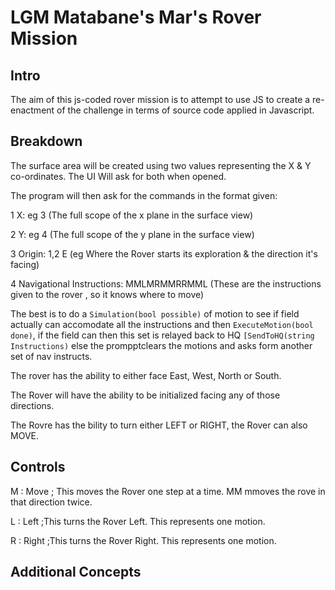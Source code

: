 LGM Matabane's Mar's Rover Mission
===

Intro
---
The aim of this js-coded rover mission is to attempt to use JS to create a re-enactment
of the challenge in terms of source code applied in Javascript.

Breakdown
---

The surface area will be created using two values representing the X & Y co-ordinates.
The UI Will ask for both when opened.

The program will then ask for the commands in the format given:

1 X: eg 3 (The full scope of the x plane in the surface view)

2 Y: eg 4 (The full scope of the y plane in the surface view)

3 Origin: 1,2 E (eg Where the Rover starts its exploration & the direction it's facing)

4 Navigational Instructions:
 MMLMRMMRRMML
 (These are the instructions given to the rover , so it knows where to move)

The best is to do a ```Simulation(bool possible)``` of motion to see if field actually can accomodate
all the instructions and then ```ExecuteMotion(bool done)```, if the field can then this set is relayed
back to HQ ```[SendToHQ(string Instructions)``` else the prompptclears the motions and asks form
another set of nav instructs.

The rover has the ability to either face East, West, North or South.

The Rover will have the ability to be initialized facing any of those directions.

The Rovre has the bility to turn either LEFT or RIGHT, the Rover can also MOVE.

Controls
---
M : Move ; This moves the Rover one step at a time. MM mmoves the rove in that direction twice.

L : Left ;This turns the Rover Left. This represents one motion.

R : Right ;This turns the Rover Right. This represents one motion.


Additional Concepts
---
